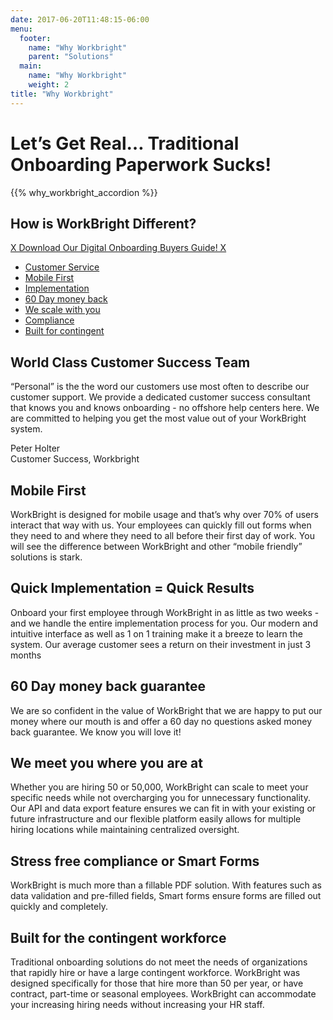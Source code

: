 ```yaml
---
date: 2017-06-20T11:48:15-06:00
menu:
  footer:
    name: "Why Workbright"
    parent: "Solutions"
  main:
    name: "Why Workbright"
    weight: 2
title: "Why Workbright"
---
```


# Let’s Get Real… Traditional Onboarding Paperwork Sucks!

{{% why_workbright_accordion %}}

<div class='clearfix'></div>

## How is WorkBright Different?

<div class='text-center'>
  <a href='#' class='btn btn-info ext btn-chevron btn-text-wrap'>X Download Our Digital Onboarding Buyers Guide! X<a>
</div>

<div class='info-tabs'>
  <div class='row'>
    <div class='col-sm-4'>
      <div class='tab-container' style=''>
        <ul class="nav nav-tabs" role="tablist">
          <li class="nav-item">
            <a class="nav-link active" data-toggle="tab" href="#world-class-customer-success-team" role="tab">Customer Service</a>
          </li>
          <li class="nav-item">
            <a class="nav-link" data-toggle="tab" href="#mobile-first" role="tab">Mobile First</a>
          </li>
          <li class="nav-item">
            <a class="nav-link" data-toggle="tab" href="#quick-implementation" role="tab">Implementation</a>
          </li>
          <li class="nav-item">
            <a class="nav-link" data-toggle="tab" href="#money-back-guarantee" role="tab">60 Day money back</a>
          </li>
          <li class="nav-item">
            <a class="nav-link" data-toggle="tab" href="#we-meet-you-where-you-are" role="tab">We scale with you</a>
          </li>
          <li class="nav-item">
            <a class="nav-link" data-toggle="tab" href="#stress-free-compliance" role="tab">Compliance</a>
          </li>
          <li class="nav-item">
            <a class="nav-link" data-toggle="tab" href="#built-for-the-contingent-workforce" role="tab">Built for contingent</a>
          </li>
        </ul>
      </div>
    </div>
    <div class='col-sm-8'>
      <div class="tab-content">
        <div class="tab-pane active" id="world-class-customer-success-team" role="tabpanel">
          <h2>World Class Customer Success Team</h2>
          <p>
            “Personal” is the the word our customers use most often to describe our customer support. We provide a dedicated customer success consultant that knows you and knows onboarding - no offshore help centers here. We are committed to helping you get the most value out of your WorkBright system.
          </p>
          <div class='support-profile'>
            <div>Peter Holter</div>
            <div>Customer Success, Workbright</div>
          </div>
        </div>
        <div class="tab-pane" id="mobile-first" role="tabpanel">
          <h2>Mobile First</h2>
          <p>
          WorkBright is designed for mobile usage and that’s why over 70% of users interact that way with us. Your employees can quickly fill out forms when they need to and where they need to all before their first day of work. You will see the difference between WorkBright and other “mobile friendly” solutions is stark.
          </p>
          <div class='bottom-icon icon-display-mobile-desktop'></div>
        </div>
        <div class="tab-pane" id="quick-implementation" role="tabpanel">
          <h2>Quick Implementation = Quick Results</h2>
          <p>
            Onboard your first employee through WorkBright in as little as two weeks - and we handle the entire implementation process for you. Our modern and intuitive interface as well as 1 on 1 training make it a breeze to learn the system. Our average customer sees a return on their investment in just 3 months
          </p>
          <div class='bottom-icon icon-stopwatch'></div>
        </div>
        <div class="tab-pane" id="money-back-guarantee" role="tabpanel">
          <h2>60 Day money back guarantee</h2>
          <p>
            We are so confident in the value of WorkBright that we are happy to put our money where our mouth is and offer a 60 day no questions asked money back guarantee.  We know you will love it!
          </p>
          <div class='bottom-icon icon-money-in-hand'></div>
        </div>
        <div class="tab-pane" id="we-meet-you-where-you-are" role="tabpanel">
          <h2>We meet you where you are at</h2>
          <p>
            Whether you are hiring 50 or 50,000, WorkBright can scale to meet your specific needs while not overcharging you for unnecessary functionality. Our API and data export feature ensures we can fit in with your existing or future infrastructure and our flexible platform easily allows for multiple hiring locations while maintaining centralized oversight.  
          </p>
          <div class='bottom-icon icon-line-graph-up-right'></div>
        </div>
        <div class="tab-pane" id="stress-free-compliance" role="tabpanel">
          <h2>Stress free compliance or Smart Forms</h2>
          <p>
            WorkBright is much more than a fillable PDF solution. With features such as data validation and pre-filled fields, Smart forms ensure forms are filled out quickly and completely. 
          </p>
          <div class='bottom-icon icon-clipboard-check-list'></div>
        </div>
        <div class="tab-pane" id="built-for-the-contingent-workforce" role="tabpanel">
          <h2>Built for the contingent workforce</h2>
          <p>
            Traditional onboarding solutions do not meet the needs of organizations that rapidly hire or have a large contingent workforce. WorkBright was designed specifically for those that hire more than 50 per year, or have contract, part-time or seasonal employees. WorkBright can accommodate your increasing hiring needs without increasing your HR staff.
            <div class='bottom-icon icon-workers'></div>
          </p>
        </div>
      </div>
    </div>
  </div>
</div>



 
